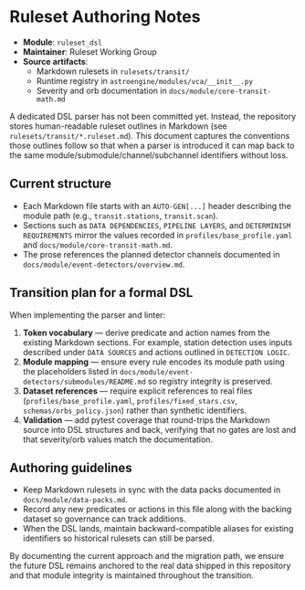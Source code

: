 # Ruleset Authoring Notes

- **Module**: `ruleset_dsl`
- **Maintainer**: Ruleset Working Group
- **Source artifacts**:
  - Markdown rulesets in `rulesets/transit/`
  - Runtime registry in `astroengine/modules/vca/__init__.py`
  - Severity and orb documentation in `docs/module/core-transit-math.md`

A dedicated DSL parser has not been committed yet. Instead, the repository stores human-readable ruleset outlines in Markdown (see `rulesets/transit/*.ruleset.md`). This document captures the conventions those outlines follow so that when a parser is introduced it can map back to the same module/submodule/channel/subchannel identifiers without loss.

## Current structure

- Each Markdown file starts with an `AUTO-GEN[...]` header describing the module path (e.g., `transit.stations`, `transit.scan`).
- Sections such as `DATA DEPENDENCIES`, `PIPELINE LAYERS`, and `DETERMINISM REQUIREMENTS` mirror the values recorded in `profiles/base_profile.yaml` and `docs/module/core-transit-math.md`.
- The prose references the planned detector channels documented in `docs/module/event-detectors/overview.md`.

## Transition plan for a formal DSL

When implementing the parser and linter:

1. **Token vocabulary** — derive predicate and action names from the existing Markdown sections. For example, station detection uses inputs described under `DATA SOURCES` and actions outlined in `DETECTION LOGIC`.
2. **Module mapping** — ensure every rule encodes its module path using the placeholders listed in `docs/module/event-detectors/submodules/README.md` so registry integrity is preserved.
3. **Dataset references** — require explicit references to real files (`profiles/base_profile.yaml`, `profiles/fixed_stars.csv`, `schemas/orbs_policy.json`) rather than synthetic identifiers.
4. **Validation** — add pytest coverage that round-trips the Markdown source into DSL structures and back, verifying that no gates are lost and that severity/orb values match the documentation.

## Authoring guidelines

- Keep Markdown rulesets in sync with the data packs documented in `docs/module/data-packs.md`.
- Record any new predicates or actions in this file along with the backing dataset so governance can track additions.
- When the DSL lands, maintain backward-compatible aliases for existing identifiers so historical rulesets can still be parsed.

By documenting the current approach and the migration path, we ensure the future DSL remains anchored to the real data shipped in this repository and that module integrity is maintained throughout the transition.
